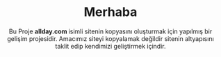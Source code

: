 <center> <h1> Merhaba </h1></center>
<p style="text-align:center;">Bu Proje <b> allday.com </b> isimli sitenin kopyasını oluşturmak için yapılmış bir gelişim projesidir. Amacımız siteyi kopyalamak değildir sitenin altyapısını taklit edip kendimizi geliştirmek içindir.</p>
